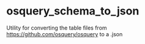 # osquery_schema_to_json  
Utility for converting the table files from https://github.com/osquery/osquery to a .json
